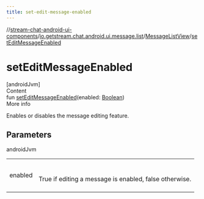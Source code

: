 ```yaml
---
title: set-edit-message-enabled
---
```

//[stream-chat-android-ui-components](../../../index.md)/[io.getstream.chat.android.ui.message.list](../index.md)/[MessageListView](index.md)/[setEditMessageEnabled](setEditMessageEnabled.md)



# setEditMessageEnabled  
[androidJvm]  
Content  
fun [setEditMessageEnabled](setEditMessageEnabled.md)(enabled: [Boolean](https://kotlinlang.org/api/latest/jvm/stdlib/kotlin/-boolean/index.html))  
More info  


Enables or disables the message editing feature.



## Parameters  
  
androidJvm  
  
| | |
|---|---|
| <a name="io.getstream.chat.android.ui.message.list/MessageListView/setEditMessageEnabled/#kotlin.Boolean/PointingToDeclaration/"></a>enabled| <a name="io.getstream.chat.android.ui.message.list/MessageListView/setEditMessageEnabled/#kotlin.Boolean/PointingToDeclaration/"></a><br/><br/>True if editing a message is enabled, false otherwise.<br/><br/>|
  
  



